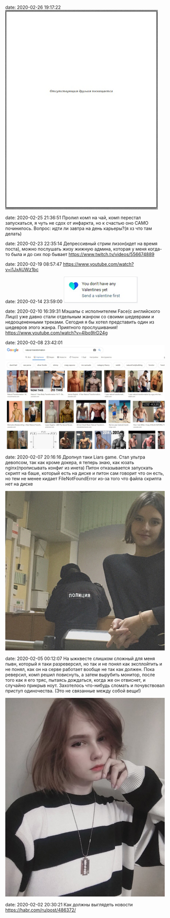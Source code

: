 date: 2020-02-26 19:17:22
![](/blog/static/img/6ReJLrMw-UA.jpg)

date: 2020-02-25 21:36:51
Пролил комп на чай, комп перестал запускаться, я чуть не сдох от инфаркта, но к счастью оно САМО починилось.
Вопрос: идти ли завтра на день карьеры?(я хз что там делать)

date: 2020-02-23 22:35:14
Депрессивный стрим лизон(идет на время поста), можно послушать жизу жижную админа, которая у меня когда-то была и до сих пор бывает
https://www.twitch.tv/videos/556674889

date: 2020-02-19 08:57:47
https://www.youtube.com/watch?v=i1JxAUWz1bc

date: 2020-02-14 23:59:00
![](/blog/static/img/gTicKmK4blg.jpg)

date: 2020-02-10 16:39:31
Мэшапы с исполнителем Face(с английского Лицо) уже давно стали отдельным жанром со своими шедеврами и недооцененными треками. Сегодня я бы хотел представить один из шедевров этого жанра. Приятного прослушивания!
https://www.youtube.com/watch?v=4lbo9IrD24g

date: 2020-02-08 23:42:01
![](/blog/static/img/WegYjsJqFlk.jpg)

date: 2020-02-07 20:16:16
Дропнул таки Liars game.
Стал ультра девопсом, так как кроме докера, я теперь знаю, как юзать nginx(прописывать конфиг из инета)
Питон отказывается запускать скрипт на баше, который есть на диске и питон сам говорит что он есть, но тем не менее кидает FileNotFoundError из-за того что файла скрипта нет на диске

![](/blog/static/img/7EFqGH9wnvk.jpg)

date: 2020-02-05 00:12:07
На ыжквесте слишком сложный для меня пывн, который я таки разреверсил, но так и не понял как эксплойтить и не понял, как он на серве работает вообще не так как должен.
Пока реверсил, комп решил повиснуть, а затем вырубить монитор, после того как я его тряс, пытаясь дождаться, когда же он отвиснет, и случайно прикрыв ноут.
Захотелось что-нибудь сломать и почувствовал приступ одиночества. (Это не связанные между собой вещи!)

![](/blog/static/img/BymH_KG03KE.jpg)

date: 2020-02-02 20:30:21
Как должны выглядеть новости
https://habr.com/ru/post/486372/
